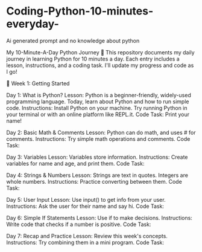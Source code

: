# Coding-Python-10-minutes-everyday-
Ai generated prompt and no knowledge about python 

My 10-Minute-A-Day Python Journey 🚀
This repository documents my daily journey in learning Python for 10 minutes a day. Each entry includes a lesson, instructions, and a coding task. I'll update my progress and code as I go!

🌱 Week 1: Getting Started

Day 1: What is Python?
Lesson: Python is a beginner-friendly, widely-used programming language. Today, learn about Python and how to run simple code.
Instructions: Install Python on your machine. Try running Python in your terminal or with an online platform like REPL.it.
Code Task: Print your name!

Day 2: Basic Math & Comments
Lesson: Python can do math, and uses # for comments.
Instructions: Try simple math operations and comments.
Code Task:

Day 3: Variables
Lesson: Variables store information.
Instructions: Create variables for name and age, and print them.
Code Task:

Day 4: Strings & Numbers
Lesson: Strings are text in quotes. Integers are whole numbers.
Instructions: Practice converting between them.
Code Task:

Day 5: User Input
Lesson: Use input() to get info from your user.
Instructions: Ask the user for their name and say hi.
Code Task:

Day 6: Simple If Statements
Lesson: Use if to make decisions.
Instructions: Write code that checks if a number is positive.
Code Task:

Day 7: Recap and Practice
Lesson: Review this week's concepts.
Instructions: Try combining them in a mini program.
Code Task:






